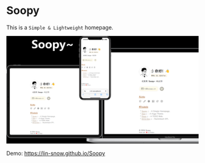 # Soopy

This is a `Simple & Lightweight` homepage.

![](./screenshot/2.png)

Demo: https://lin-snow.github.io/Soopy

